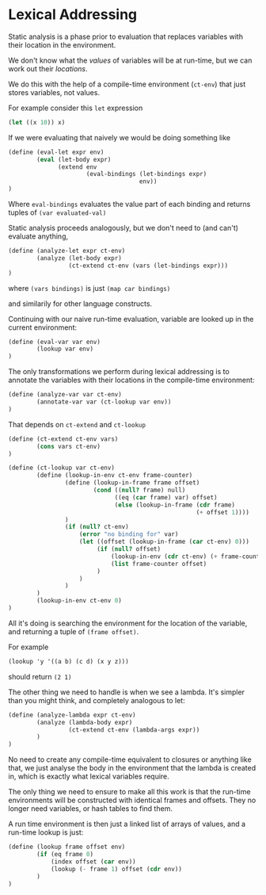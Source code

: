# Lexical Addressing

Static analysis is a phase prior to evaluation that replaces variables with their location in the environment.

We don't know what the *values* of variables will be at run-time, but we can work out their *locations*.

We do this with the help of a compile-time environment (`ct-env`) that just stores variables, not values.

For example consider this `let` expression

```scheme
(let ((x 10)) x)
```

If we were evaluating that naively we would be doing something like

```scheme
(define (eval-let expr env)
        (eval (let-body expr)
              (extend env
                      (eval-bindings (let-bindings expr)
                                     env))
)
```

Where `eval-bindings` evaluates the value part of each binding and returns tuples of `(var evaluated-val)` 

Static analysis proceeds analogously, but we don't need to (and can't) evaluate anything,

```scheme
(define (analyze-let expr ct-env)
        (analyze (let-body expr)
                 (ct-extend ct-env (vars (let-bindings expr)))
)
```

where `(vars bindings)` is just `(map car bindings)`

and similarily for other language constructs.

Continuing with our naive run-time evaluation, variable are looked up in the current environment:

```scheme
(define (eval-var var env)
        (lookup var env)
)
```

The only transformations we perform during lexical addressing is to annotate the variables with their locations in the compile-time environment:

```scheme
(define (analyze-var var ct-env)
        (annotate-var var (ct-lookup var env))
)
```

That depends on `ct-extend` and `ct-lookup`

```scheme
(define (ct-extend ct-env vars)
        (cons vars ct-env)
)
```

```scheme
(define (ct-lookup var ct-env)
        (define (lookup-in-env ct-env frame-counter)
                (define (lookup-in-frame frame offset)
                        (cond ((null? frame) null)
                              ((eq (car frame) var) offset)
                              (else (lookup-in-frame (cdr frame)
                                                     (+ offset 1))))
                )
                (if (null? ct-env)
                    (error "no binding for" var)
                    (let ((offset (lookup-in-frame (car ct-env) 0)))
                         (if (null? offset)
                             (lookup-in-env (cdr ct-env) (+ frame-counter 1))
                             (list frame-counter offset)
                         )
                    )
                )
        )
        (lookup-in-env ct-env 0)
)
```

All it's doing is searching the environment for the location of the variable, and returning a tuple of `(frame offset)`.

For example

```scheme
(lookup 'y '((a b) (c d) (x y z)))
```

should return `(2 1)`

The other thing we need to handle is when we see a lambda. It's simpler than you might think,
and completely analogous to let:

```scheme
(define (analyze-lambda expr ct-env)
        (analyze (lambda-body expr)
                 (ct-extend ct-env (lambda-args expr))
        )
)
```

No need to create any compile-time equivalent to closures or anything like that, we just analyse the body in the environment that the lambda is created in, which is exactly what lexical variables require.

The only thing we need to ensure to make all this work is that the run-time environments will be constructed with identical frames and offsets. They no longer need variables, or hash tables to find them.

A run time environment is then just a linked list of arrays of values, and a run-time lookup is just:

```scheme
(define (lookup frame offset env)
        (if (eq frame 0)
            (index offset (car env))
            (lookup (- frame 1) offset (cdr env))
        )
)
```
